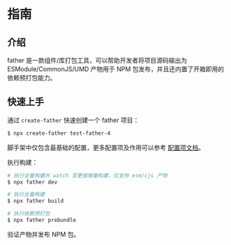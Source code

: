 # 指南

## 介绍

father 是一款组件/库打包工具，可以帮助开发者将项目源码输出为 ESModule/CommonJS/UMD 产物用于 NPM 包发布，并且还内置了开箱即用的依赖预打包能力。

## 快速上手

通过 `create-father` 快速创建一个 father 项目：

```bash
$ npx create-father test-father-4
```

脚手架中仅包含最基础的配置，更多配置项及作用可以参考 [配置项文档](./config.md)。

执行构建：

```bash
# 执行全量构建并 watch 变更做增量构建，仅支持 esm/cjs 产物
$ npx father dev

# 执行全量构建
$ npx father build

# 执行依赖预打包
$ npx father prebundle
```

验证产物并发布 NPM 包。
